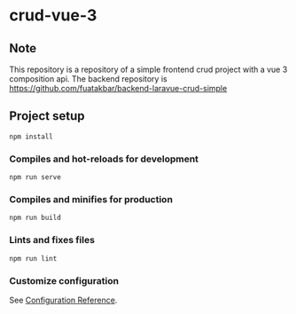 # crud-vue-3

## Note
This repository is a repository of a simple frontend crud project with a vue 3 composition api. The backend repository is https://github.com/fuatakbar/backend-laravue-crud-simple

## Project setup
```
npm install
```

### Compiles and hot-reloads for development
```
npm run serve
```

### Compiles and minifies for production
```
npm run build
```

### Lints and fixes files
```
npm run lint
```

### Customize configuration
See [Configuration Reference](https://cli.vuejs.org/config/).
